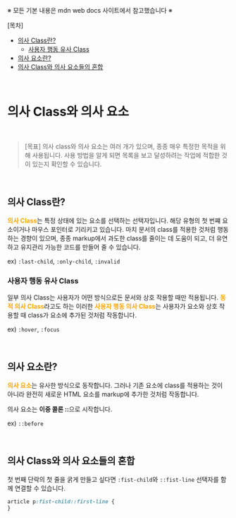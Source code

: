 ※ 모든 기본 내용은 mdn web docs 사이트에서 참고했습니다 ※

[목차]<br/>

- [의사 Class란?](#의사-class란)<br/>
  - [사용자 행동 유사 Class](#사용자-행동-유사-class)<br/>
- [의사 요소란?](#의사-요소란)<br/>
- [의사 Class와 의사 요소들의 혼합](#의사-class와-의사-요소들의-혼합)<br/>

<br/>

# 의사 Class와 의사 요소

<br/>

> [목표] 의사 class와 의사 요소는 여러 개가 있으며, 종종 매우 특정한 목적을 위해 사용됩니다. 사용 방법을 알게 되면 목록을 보고 달성하려는 작업에 적합한 것이 있는지 확인할 수 있습니다.

<br/>

## 의사 Class란?

<b style="color: orange;">의사 Class</b>는 특정 상태에 있는 요소를 선택하는 선택자입니다. 해당 유형의 첫 번쨰 요소이거나 마우스 포인터로 기리키고 있습니다. 마치 문서의 class를 적용한 것처럼 행동하는 경향이 있으며, 종종 markup에서 과도한 class를 줄이는 데 도움이 되고, 더 유연하고 유지관리 가능한 코드를 만들어 줄 수 있습니다.

ex) `:last-child`, `:only-child`, `:invalid`

### 사용자 행동 유사 Class

일부 의사 Class는 사용자가 어떤 방식으로든 문서와 상호 작용할 때만 적용됩니다. <b style="color: orange;">동적 의사 Class</b>라고도 하는 이러한 <b style="color: orange;">사용자 행동 의사 Class</b>는 사용자가 요소와 상호 작용할 때 class가 요소에 추가된 것처럼 작동합니다.

ex) `:hover`, `:focus`

<br/>

## 의사 요소란?

<b style="color: orange;">의사 요소</b>는 유사한 방식으로 동작합니다. 그러나 기존 요소에 class를 적용하는 것이 아니라 완전히 새로운 HTML 요소를 markup에 추가한 것처럼 작동합니다.

의사 요소는 <b>이중 콜론 ::</b>으로 시작합니다.

ex) `::before`

<br/>

## 의사 Class와 의사 요소들의 혼합

첫 번째 단락의 첫 줄을 굵게 만들고 싶다면 `:fist-child`와 `::fist-line` 선택자를 함께 연결할 수 있습니다.

```css
article p:fist-child::first-line {
}
```

